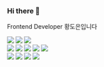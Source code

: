 ### Hi there 👋
Frontend Developer 황도은입니다


<img src="https://img.shields.io/badge/HTML5-E34F26?style=flat-square&logo=HTML5&logoColor=white"> <img src="https://img.shields.io/badge/CSS3-1572B6?style=flat-square&logo=css3&logoColor=white">
<img src="https://img.shields.io/badge/Javascript-F7DF1E?style=flat-square&logo=javascript&logoColor=white">
<br>
<img src="https://img.shields.io/badge/SCSS-CC6699?style=flat-square&logo=sass&logoColor=white"> <img src="https://img.shields.io/badge/styledComponents-DB7093?style=flat-square&logo=styledComponents&logoColor=white"> <img src="https://img.shields.io/badge/-React-61DAFB?style=flat-square&logo=React&logoColor=white"> 
<img src="https://img.shields.io/badge/-Typescript-3178C6?style=flat-square&logo=Typescript&logoColor=white">
<img src="https://img.shields.io/badge/Next.js-000000?style=flat-square&logo=Next.js&logoColor=white">
<br>
<img src="https://img.shields.io/badge/Firebase-FFCA28?style=flat-square&logo=Firebase&logoColor=white">
<img src="https://img.shields.io/badge/Postman-FF6C37?style=flat-square&logo=postman&logoColor=white">
<img src="https://img.shields.io/badge/Notion-f5f5f5?style=flat-square&logo=notion&logoColor=black">
<img src="https://img.shields.io/badge/Bitbucket-0052CC?style=flat-square&logo=Bitbucket&logoColor=white">


<!--
**dee0518/dee0518** is a ✨ _special_ ✨ repository because its `README.md` (this file) appears on your GitHub profile.

Here are some ideas to get you started:

- 🔭 I’m currently working on ...
- 🌱 I’m currently learning ...
- 👯 I’m looking to collaborate on ...
- 🤔 I’m looking for help with ...
- 💬 Ask me about ...
- 📫 How to reach me: ...
- 😄 Pronouns: ...
- ⚡ Fun fact: ...
-->
